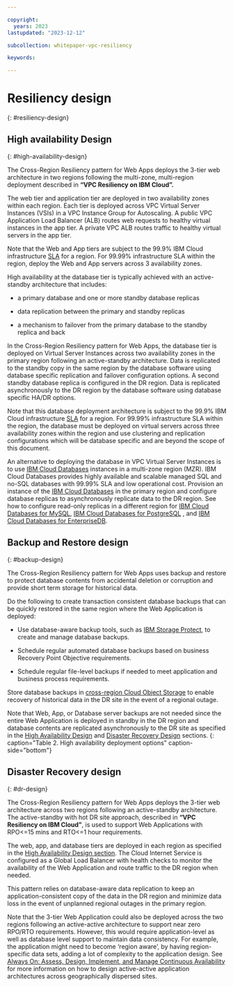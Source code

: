 ```yaml
---

copyright:
  years: 2023
lastupdated: "2023-12-12"

subcollection: whitepaper-vpc-resiliency

keywords:

---
```


# Resiliency design
{: #resiliency-design}

## High availability Design
{: #high-availability-design}

The Cross-Region Resiliency pattern for Web Apps deploys the 3-tier web architecture in two regions following the multi-zone, multi-region deployment described in **“VPC Resiliency on IBM Cloud”.**

The web tier and application tier are deployed in two availability zones within each region. Each tier is deployed across VPC Virtual Server Instances (VSIs) in a VPC Instance Group for Autoscaling. A public VPC Application Load Balancer (ALB) routes web requests to healthy virtual instances in the app tier. A private VPC ALB routes traffic to healthy virtual servers in the app tier.

Note that the Web and App tiers are subject to the 99.9% IBM Cloud infrastructure [SLA](https://www.ibm.com/support/customer/csol/terms/?id=i126-9268&lc=en#detail-document) for a region. For 99.99% infrastructure SLA within the region, deploy the Web and App servers across 3 availability zones.

High availability at the database tier is typically achieved with an active-standby architecture that includes:

-   a primary database and one or more standby database replicas

-   data replication between the primary and standby replicas

-   a mechanism to failover from the primary database to the standby replica and back

In the Cross-Region Resiliency pattern for Web Apps, the database tier is deployed on Virtual Server Instances across two availability zones in the primary region following an active-standby architecture. Data is replicated to the standby copy in the same region by the database software using database specific replication and failover configuration options. A second standby database replica is configured in the DR region. Data is replicated asynchronously to the DR region by the database software using database specific HA/DR options.

Note that this database deployment architecture is subject to the 99.9% IBM Cloud infrastructure [SLA](https://www.ibm.com/support/customer/csol/terms/?id=i126-9268&lc=en#detail-document) for a region. For 99.99% infrastructure SLA within the region, the database must be deployed on virtual servers across three availability zones within the region and use clustering and replication configurations which will be database specific and are beyond the scope of this document.

An alternative to deploying the database in VPC Virtual Server Instances is to use [IBM Cloud Databases](https://cloud.ibm.com/docs/cloud-databases?topic=cloud-databases-about) instances in a multi-zone region (MZR). IBM Cloud Databases provides highly available and scalable managed SQL and no-SQL databases with 99.99% SLA and low operational cost. Provision an instance of the [IBM Cloud Databases](https://cloud.ibm.com/docs/cloud-databases?topic=cloud-databases-about) in the primary region and configure database replicas to asynchronously replicate data to the DR region. See how to configure read-only replicas in a different region for [IBM Cloud Databases for MySQL](https://cloud.ibm.com/docs/databases-for-mysql?topic=databases-for-mysql-read-replicas), [IBM Cloud Databases for PostgreSQL](https://cloud.ibm.com/docs/databases-for-postgresql?topic=databases-for-postgresql-read-only-replicas&interface=ui#read-only-replicas-provision) , and [IBM Cloud Databases for EnterpriseDB](https://cloud.ibm.com/docs/databases-for-enterprisedb?topic=databases-for-enterprisedb-read-only-replicas&interface=ui).

## Backup and Restore design
{: #backup-design}

The Cross-Region Resiliency pattern for Web Apps uses backup and restore to protect database contents from accidental deletion or corruption and provide short term storage for historical data.

Do the following to create transaction consistent database backups that can be quickly restored in the same region where the Web Application is deployed:

-   Use database-aware backup tools, such as [IBM Storage Protect](https://cloud.ibm.com/catalog/content/SPonIBMCloud-20c54034-d319-48c0-beb6-0b4adc54265c-global), to create and manage database backups.

-   Schedule regular automated database backups based on business Recovery Point Objective requirements.

-   Schedule regular file-level backups if needed to meet application and business process requirements.

Store database backups in [cross-region Cloud Object Storage](https://cloud.ibm.com/docs/cloud-object-storage/basics?topic=cloud-object-storage-endpoints#endpoints-geo) to enable recovery of historical data in the DR site in the event of a regional outage.

Note that Web, App, or Database server backups are not needed since the entire Web Application is deployed in standby in the DR region and database contents are replicated asynchronously to the DR site as specified in the [High Availability Design](#91-high-availability-design) and [Disaster Recovery Design](#_Disaster_Recovery_Design) sections.
{: caption="Table 2. High availability deployment options" caption-side="bottom"}

## Disaster Recovery design
{: #dr-design}

The Cross-Region Resiliency pattern for Web Apps deploys the 3-tier web architecture across two regions following an active-standby architecture. The active-standby with hot DR site approach, described in **“VPC Resiliency on IBM Cloud”**, is used to support Web Applications with RPO\<=15 mins and RTO\<=1 hour requirements.

The web, app, and database tiers are deployed in each region as specified in the [High Availability Design section](#91-high-availability-design). The Cloud Internet Service is configured as a Global Load Balancer with health checks to monitor the availability of the Web Application and route traffic to the DR region when needed.

This pattern relies on database-aware data replication to keep an application-consistent copy of the data in the DR region and minimize data loss in the event of unplanned regional outages in the primary region.

Note that the 3-tier Web Application could also be deployed across the two regions following an active-active architecture to support near zero RPO/RTO requirements. However, this would require application-level as well as database level support to maintain data consistency. For example, the application might need to become ‘region aware’, by having region-specific data sets, adding a lot of complexity to the application design. See [Always On: Assess, Design, Implement, and Manage Continuous Availability](http://www.redbooks.ibm.com/redpapers/pdfs/redp5109.pdf?_gl=1*12ze6gc*_ga*MTU5NjY3MTQzOS4xNjk1ODUxNTg0*_ga_FYECCCS21D*MTY5NTkwNDc3NS4zLjAuMTY5NTkwNjU3Ny4wLjAuMA..) for more information on how to design active-active application architectures across geographically dispersed sites.
